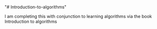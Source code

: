 "# Introduction-to-algorithms"

I am completing this with conjunction to learning algorithms via the book Introduction to algorithms

